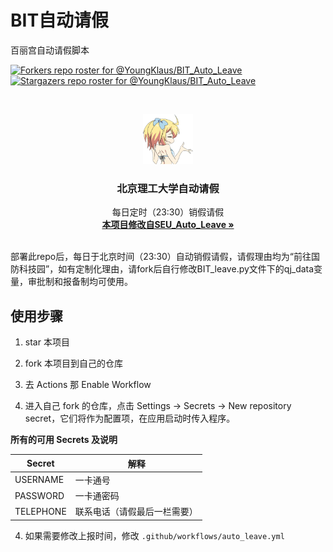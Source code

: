 # BIT自动请假

百丽宫自动请假脚本

<!-- PROJECT SHIELDS -->

[![Forkers repo roster for @YoungKlaus/BIT_Auto_Leave](https://reporoster.com/forks/YoungKlaus/BIT_Auto_Leave)](https://github.com/YoungKlaus/BIT_Auto_Leave/network/members)
[![Stargazers repo roster for @YoungKlaus/BIT_Auto_Leave](https://reporoster.com/stars/YoungKlaus/BIT_Auto_Leave)](https://github.com/YoungKlaus/BIT_Auto_Leave/stargazers)

<!-- PROJECT LOGO -->
<br />

<p align="center">
  <a>
    <img src="Sticker_ (9).png" alt="Logo" width="80" height="80">
  </a>

  <h3 align="center">北京理工大学自动请假</h3>
  <p align="center">
    每日定时（23:30）销假请假
    <br />
    <a href="https://github.com/quzard/SEU_Auto_Leave"><strong>本项目修改自SEU_Auto_Leave »</strong></a>
    <br />
    <br />
  </p>

</p>


部署此repo后，每日于北京时间（23:30）自动销假请假，请假理由均为“前往国防科技园”，如有定制化理由，请fork后自行修改BIT_leave.py文件下的qj_data变量，审批制和报备制均可使用。

## 使用步骤
1. star 本项目

2. fork 本项目到自己的仓库

3. 去 Actions 那 Enable Workflow

4. 进入自己 fork 的仓库，点击 Settings -> Secrets -> New repository secret，它们将作为配置项，在应用启动时传入程序。

**所有的可用 Secrets 及说明**

| Secret     | 解释                                                         |
| ---------- | ------------------------------------------------------------ |
| USERNAME   | 一卡通号                                                     |
| PASSWORD   | 一卡通密码                                                   |
| TELEPHONE  | 联系电话（请假最后一栏需要）                                                   |

4. 如果需要修改上报时间，修改 `.github/workflows/auto_leave.yml`

